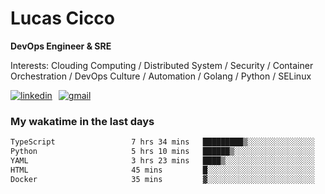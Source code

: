 # Lucas Cicco

**DevOps Engineer & SRE**

Interests: Clouding Computing / Distributed System / Security / Container Orchestration / DevOps Culture / Automation / Golang / Python / SELinux
 
<div style="display: flex; align-items: center; gap: 10px;">
  <a href="https://www.linkedin.com/in/lucas-vitor-de-cicco" target="_blank">
    <img
      src="https://img.shields.io/badge/-LinkedIn-%230077B5?style=for-the-badge&logo=linkedin&logoColor=white"
      alt="linkedin"
      target="_blank" 
    />
  </a>
  <a href="mailto:lucasvitorx1@gmail.com">
      <img
        src="https://img.shields.io/badge/-Gmail-%23333?style=for-the-badge&logo=gmail&logoColor=white"
        alt="gmail"
        target="_blank"
      />
  </a>
</div>

### My wakatime in the last days

<!--START_SECTION:waka-->

```txt
TypeScript                 7 hrs 34 mins   █████████▒░░░░░░░░░░░░░░░   37.36 %
Python                     5 hrs 10 mins   ██████▒░░░░░░░░░░░░░░░░░░   25.56 %
YAML                       3 hrs 23 mins   ████▒░░░░░░░░░░░░░░░░░░░░   16.70 %
HTML                       45 mins         █░░░░░░░░░░░░░░░░░░░░░░░░   03.72 %
Docker                     35 mins         ▓░░░░░░░░░░░░░░░░░░░░░░░░   02.92 %
```

<!--END_SECTION:waka-->
